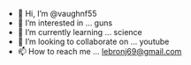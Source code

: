 - 👋 Hi, I’m @vaughnf55
- 👀 I’m interested in ... guns
- 🌱 I’m currently learning ... science
- 💞️ I’m looking to collaborate on ... youtube
- 📫 How to reach me ... lebronj69@gmail.com

<!---
vaughnf55/vaughnf55 is a ✨ special ✨ repository because its `README.md` (this file) appears on your GitHub profile.
You can click the Preview link to take a look at your changes.
--->
